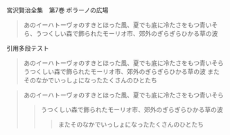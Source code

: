 宮沢賢治全集　第7巻 ポラーノの広場
> あのイーハトーヴォのすきとほった風、夏でも底に冷たさをもつ青いそら、うつくしい森で飾られたモーリオ市、郊外のぎらぎらひかる草の波

引用多段テスト
> あのイーハトーヴォのすきとほった風、夏でも底に冷たさをもつ青いそら
> うつくしい森で飾られたモーリオ市、郊外のぎらぎらひかる草の波
> またそのなかでいっしょになったたくさんのひとたち


> あのイーハトーヴォのすきとほった風、夏でも底に冷たさをもつ青いそら
>> うつくしい森で飾られたモーリオ市、郊外のぎらぎらひかる草の波
>>> またそのなかでいっしょになったたくさんのひとたち
